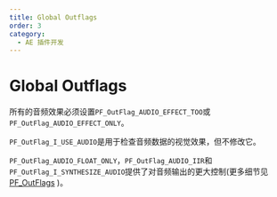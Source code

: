 ```yaml
---
title: Global Outflags
order: 3
category:
  - AE 插件开发
---
```


# Global Outflags

所有的音频效果必须设置`PF_OutFlag_AUDIO_EFFECT_TOO`或`PF_OutFlag_AUDIO_EFFECT_ONLY`。

`PF_OutFlag_I_USE_AUDIO`是用于检查音频数据的视觉效果，但不修改它。

`PF_OutFlag_AUDIO_FLOAT_ONLY`，`PF_OutFlag_AUDIO_IIR`和`PF_OutFlag_I_SYNTHESIZE_AUDIO`提供了对音频输出的更大控制(更多细节见[PF_OutFlags](./effect-basics/PF_OutData.html)  )。